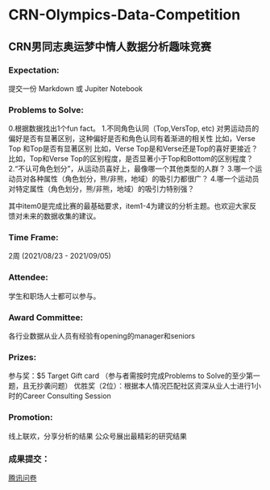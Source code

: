 # CRN-Olympics-Data-Competition

## CRN男同志奥运梦中情人数据分析趣味竞赛

### Expectation:
提交一份 Markdown 或 Jupiter Notebook

### Problems to Solve:
0.根据数据找出1个fun fact。
1.不同角色认同（Top,VersTop, etc) 对男运动员的偏好是否有显著区别，这种偏好是否和角色认同有着渐进的相关性
比如，Verse Top 和Top是否有显著区别
比如，Verse Top是和Verse还是Top的喜好更接近？
比如，Top和Verse Top的区别程度，是否显著小于Top和Bottom的区别程度？
2.“不认可角色划分”，从运动员喜好上，最像哪一个其他类型的人群？
3.哪一个运动员对各种属性（角色划分，熊/非熊，地域）的吸引力都很广？
4.哪一个运动员对特定属性（角色划分，熊/非熊，地域）的吸引力特别强？

其中item0是完成比赛的最基础要求，item1-4为建议的分析主题。也欢迎大家反馈对未来的数据收集的建议。

### Time Frame:
2周 (2021/08/23 - 2021/09/05)

### Attendee:
学生和职场人士都可以参与。

### Award Committee:
各行业数据从业人员有经验有opening的manager和seniors

### Prizes:
参与奖：$5 Target Gift card （参与者需按时完成Problems to Solve的至少第一题，且无抄袭问题）
优胜奖（2位）：根据本人情况匹配社区资深从业人士进行1小时的Career Consulting Session

### Promotion:
线上联欢，分享分析的结果
公众号展出最精彩的研究结果

### 成果提交：
[腾讯问卷](https://wj.qq.com/s2/8922268/bd79/)
